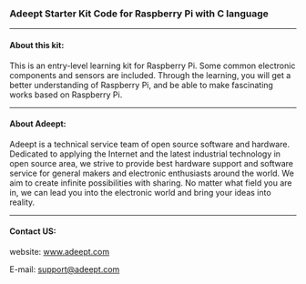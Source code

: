 ### Adeept Starter Kit Code for Raspberry Pi with C language
-----------------------------------------------------------------------------

#### About this kit:
This is an entry-level learning kit for Raspberry Pi. Some common electronic components and sensors are included. Through the learning, you will get a better understanding of Raspberry Pi, and be able to make fascinating works based on Raspberry Pi.

-----------------------------------------------------------------------------
#### About Adeept:
Adeept is a technical service team of open source software and hardware. Dedicated to applying the Internet and the latest industrial technology in open source area, we strive to provide best hardware support and software service for general makers and electronic enthusiasts around the world. We aim to create infinite possibilities with sharing. No matter what field you are in, we can lead you into the electronic world and bring your ideas into reality.

-----------------------------------------------------------------------------
#### Contact US: 
website:
	www.adeept.com

E-mail:
	support@adeept.com
